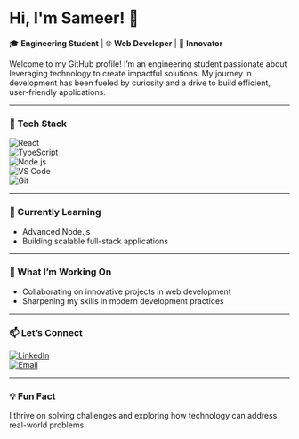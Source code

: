 # Hi, I'm Sameer! 👋  

🎓 **Engineering Student** | 🌐 **Web Developer** | 🚀 **Innovator**  

Welcome to my GitHub profile! I’m an engineering student passionate about leveraging technology to create impactful solutions. My journey in development has been fueled by curiosity and a drive to build efficient, user-friendly applications.  

---

### 🔧 Tech Stack  
![React](https://img.shields.io/badge/-React-61DAFB?logo=react&logoColor=white&style=flat)  
![TypeScript](https://img.shields.io/badge/-TypeScript-007ACC?logo=typescript&logoColor=white&style=flat)  
![Node.js](https://img.shields.io/badge/-Node.js-339933?logo=node.js&logoColor=white&style=flat)  
![VS Code](https://img.shields.io/badge/-VS%20Code-007ACC?logo=visual-studio-code&logoColor=white&style=flat)  
![Git](https://img.shields.io/badge/-Git-F05032?logo=git&logoColor=white&style=flat)  

---

### 🌱 Currently Learning  
- Advanced Node.js  
- Building scalable full-stack applications  

---

### 📌 What I’m Working On  
- Collaborating on innovative projects in web development  
- Sharpening my skills in modern development practices  

---

### 📫 Let’s Connect  
[![LinkedIn](https://img.shields.io/badge/-LinkedIn-0A66C2?logo=linkedin&logoColor=white&style=flat)](www.linkedin.com/in/sameer-ahmed-sameer)  
[![Email](https://img.shields.io/badge/-Email-D14836?logo=gmail&logoColor=white&style=flat)](mailto:sameer.elsweefy@gmail.com)  

---

### 💡 Fun Fact  
I thrive on solving challenges and exploring how technology can address real-world problems.  
